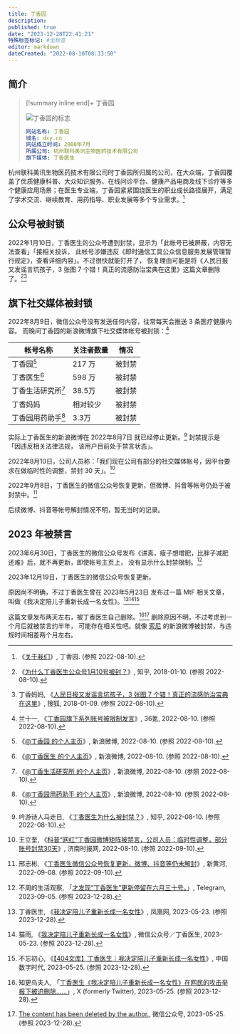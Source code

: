 ```yaml
---
title: 丁香园
description:
published: true
date: "2023-12-28T22:41:21"
特殊标签标记: #无标签
editor: markdown
dateCreated: "2022-08-10T08:33:50"
---
```


## 简介

> [!summary inline end]+ 丁香园
>
> ![丁香园的标志](https://s3.tebi.io/ggame/company/丁香圆/dxy_logo@3x.webp)
>
> ```yaml
> 网站名称: 丁香园
> 域名: dxy.cn
> 网站成立时间: 2000年7月
> 所属公司: 杭州联科美讯生物医药技术有限公司
> 旗下媒体: 丁香医生
> ```

杭州联科美讯生物医药技术有限公司时丁香园所归属的公司，在大众端，丁香园覆盖了优质健康科普、大众知识服务、在线问诊平台、健康产品电商及线下诊疗等多个健康应用场景；在医生专业端，丁香园紧紧围绕医生的职业成长路径展开，满足了学术交流、继续教育、用药指导、职业发展等多个专业需求。[^about]

[^about]: 《[关于我们](https://web.archive.org/web/20220601221351/https://www.dxy.cn/pages/about.html)》, 丁香园. (参照 2022-08-10).

## 公众号被封锁

2022年1月10日，丁香医生的公众号遭到封禁，显示为「此帐号已被屏蔽，内容无法查看」「接相关投诉，
此帐号涉嫌违反《即时通信工具公众信息服务发展管理暂行规定》，查看详细内容」。不过很快就能打开了，
恢复理由可能是将《人民日报又发谣言坑孩子，3 张图 7 个错！真正的流感防治宝典在这里》这篇文章删除了。[^265360901][^215655561_374894]

[^265360901]: 《[为什么丁香医生公众号1月10号被封？](https://web.archive.org/web/20220810021816/https://www.zhihu.com/question/265360901/answer/292808991)》, 知乎, 2018-01-10. (参照 2022-08-10).

[^215655561_374894]: 丁香妈妈, 《[人民日报又发谣言坑孩子，3 张图 7 个错！真正的流感防治宝典在这里](https://web.archive.org/web/20220810013833/https://www.sohu.com/a/215655561_374894)》, 搜狐, 2018-01-09. (参照 2022-08-10).

## 旗下社交媒体被封锁

2022年8月9日，微信公众号没有发送任何内容，往常每天会推送 3 条医疗健康内容。
而晚间丁香园的新浪微博旗下社交媒体帐号被封锁：[^1864451626324483]

[^1864451626324483]: 兰十一, 《[丁香园旗下系列账号被限制发言](https://web.archive.org/web/20220809233522/https://36kr.com/p/1864451626324483)》, 36氪, 2022-08-10. (参照 2022-08-10).

| 帐号名称           | 关注者数量 | 情况   |
| ------------------ | ---------- | ------ |
| 丁香园[^1]         | 217 万     | 被封禁 |
| 丁香医生[^2]       | 598 万     | 被封禁 |
| 丁香生活研究所[^3] | 38.5万     | 被封禁 |
| 丁香妈妈           | 相对较少   | 被封禁 |
| 丁香园用药助手[^5] | 3.3万      | 被封禁 |

[^1]: 《[@丁香园 的个人主页](https://archive.ph/7qRCW "https://weibo.com/n/丁香园")》, 新浪微博, 2022-08-10. (参照 2022-08-10).
[^2]: 《[@丁香医生 的个人主页](https://archive.ph/8TE8e "https://weibo.com/dxydoctor")》, 新浪微博, 2022-08-10. (参照 2022-08-10).
[^3]: 《[@丁香生活研究所 的个人主页](https://archive.ph/e9Dco "https://weibo.com/u/7545593958")》, 新浪微博, 2022-08-10. (参照 2022-08-10).
[^5]: 《[@丁香园用药助手 的个人主页](https://archive.ph/zJyg9 "https://weibo.com/u/2473225961")》, 新浪微博, 2022-08-10. (参照 2022-08-10).

实际上丁香医生的新浪微博在 2022年8月7日 就已经停止更新。[^2618579644] 封禁提示是「因违反相关法律法规，
该用户目前处于禁言状态」。

[^2618579644]: 吟游诗人马走日, 《[丁香医生为什么被封禁？](https://web.archive.org/web/20220810002310/https://www.zhihu.com/question/547736743/answer/2618579644)》, 知乎, 2022-08-10. (参照 2022-08-10).

2022年8月10日，公司人员称：「我们现在公司有部分的社交媒体帐号，因平台要求在做临时性的调整，禁封 30 天」。[^3232372]

[^3232372]: 王立奎, 《[科普“网红”丁香园微博矩阵被禁言，公司人员：临时性调整，部分账号封禁30天](https://web.archive.org/web/20220909135951/https://api.jinantimes.com.cn/h5/content.html?catid=216&id=3232372)》, 济南时报网, 2022-08-10. (参照 2022-09-10).

2022年9月8日，丁香医生的微信公众号恢复更新，但微博、抖音等帐号仍处于被封禁中。[^3381198]

[^3381198]: 邢志彬, 《[丁香医生微信公众号恢复更新，微博、抖音等仍未解封](https://web.archive.org/web/20220909135918/https://edit.jinantimes.com.cn/h5/content.html?catid=216&id=3381198)》, 新黄河, 2022-09-08. (参照 2022-09-10).

后续微博、抖音等帐号解封情况不明，暂无当时的记录。

## 2023 年被禁言

2023年6月30日，丁香医生的微信公众号发布《讲真，瘦子想增肥，比胖子减肥还难》后，就不再更新，即使帐号主页上，
没有显示什么封禁限制。[^b1950]

[^b1950]: 不周的生活观察, 「[才发现“丁香医生”更新停留在六月三十号。](https://web.archive.org/web/20231228141841/https://t.me/s/buzhouxiansheng/1950)」, Telegram, 2023-09-05. (参照 2023-12-28).

2023年12月19日，丁香医生的微信公众号恢复更新。

原因尚不明确，不过丁香医生曾在 2023年5月23日 发布过一篇 MtF 相关文章，
叫做《我决定陪儿子重新长成一名女性》。[^cVzq1][^5xTGg][^96407]

这篇文章发布两天左右，被丁香医生自己删除。[^84066][^85712] 删除原因不明，不过考虑到一个月后就被禁言约半年，
可能存在相关性吧。就像 [索尼](/company/Sony/index.md#新浪微博被封禁) 的新浪微博被封禁，与违规时间相差两个月左右。

[^cVzq1]: 丁香医生, 《[我决定陪儿子重新长成一名女性](https://web.archive.org/web/20230524110746/https://news.ifeng.com/c/8Q1UylcVzq1)》, 凤凰网, 2023-05-23. (参照 2023-12-28).
[^5xTGg]: 猫雨, 《[我决定陪儿子重新长成一名女性](https://web.archive.org/web/20230524050853/https://mp.weixin.qq.com/s/JWvsNP8As3pmzHfZq5xTGg)》, 微信公众号／丁香医生, 2023-05-23. (参照 2023-12-28).
[^96407]: 不忘初心, 《[【404文库】丁香医生｜我决定陪儿子重新长成一名女性](https://web.archive.org/web/20230901184338/https://chinadigitaltimes.net/chinese/696407.html)》, 中国数字时代, 2023-05-25. (参照 2023-12-28).

[^84066]: 知更鸟夫人, 「[丁香医生《我决定陪儿子重新长成一名女性》在网民的攻击举报下被迫删除……](https://web.archive.org/web/20240106005250/https://nitter.net/MrsM0ckingbird/status/1661594829514584066)」, X (formerly Twitter), 2023-05-25. (参照 2023-12-28).
[^85712]: [The content has been deleted by the author.](https://web.archive.org/web/20230525185712/https://mp.weixin.qq.com/s/JWvsNP8As3pmzHfZq5xTGg), 微信公众号, 2023-05-25. (参照 2023-12-28).

